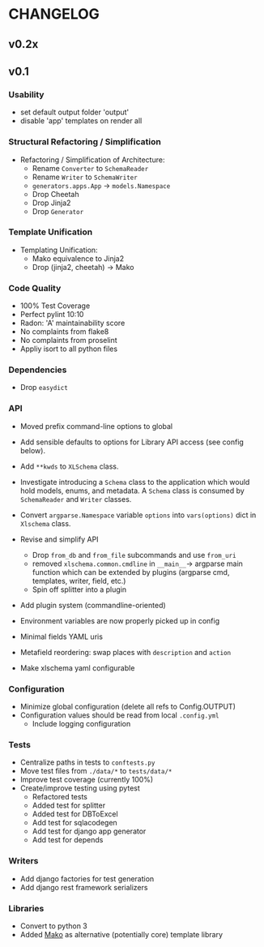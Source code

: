 # CHANGELOG


## v0.2x


## v0.1

### Usability

- set default output folder 'output'
- disable 'app' templates on render all



### Structural Refactoring / Simplification
- Refactoring / Simplification of Architecture:
  - Rename `Converter` to `SchemaReader`
  - Rename `Writer` to `SchemaWriter`
  - `generators.apps.App` -> `models.Namespace`
  - Drop Cheetah
  - Drop Jinja2
  - Drop `Generator`

### Template Unification
- Templating Unification:
  - Mako equivalence to Jinja2
  - Drop (jinja2, cheetah) -> Mako

### Code Quality
- 100% Test Coverage
- Perfect pylint 10:10
- Radon: 'A' maintainability score
- No complaints from flake8
- No complaints from proselint
- Appliy isort to all python files

### Dependencies
- Drop `easydict`

### API

- Moved prefix command-line options to global

- Add sensible defaults to options for Library API access (see config below).

- Add ``**kwds`` to ``XLSchema`` class.

- Investigate introducing a `Schema` class to the application which would hold models, enums, and metadata. A `Schema` class is consumed by `SchemaReader` and `Writer` classes.

- Convert `argparse.Namespace` variable `options` into `vars(options)` dict in `Xlschema` class.

- Revise and simplify API
  - Drop `from_db` and `from_file` subcommands and use `from_uri`
  - removed `xlschema.common.cmdline` in `__main__`-> argparse main function which can be extended by plugins (argparse cmd, templates, writer, field, etc.)
  - Spin off splitter into a plugin

- Add plugin system (commandline-oriented)

- Environment variables are now properly picked up in config

- Minimal fields YAML uris

- Metafield reordering: swap places with `description` and `action`

- Make xlschema yaml configurable

### Configuration
- Minimize global configuration (delete all refs to Config.OUTPUT)
- Configuration values should be read from local ``.config.yml``
  - Include logging configuration

### Tests
- Centralize paths in tests to ``conftests.py``
- Move test files from ``./data/*`` to ``tests/data/*``
- Improve test coverage (currently 100%)
- Create/improve testing using pytest
  - Refactored tests
  - Added test for splitter
  - Added test for DBToExcel
  - Add test for sqlacodegen
  - Add test for django app generator
  - Add test for depends

### Writers
- Add django factories for test generation
- Add django rest framework serializers

### Libraries
- Convert to python 3
- Added [Mako](http://www.makotemplates.org) as alternative (potentially core) template library
